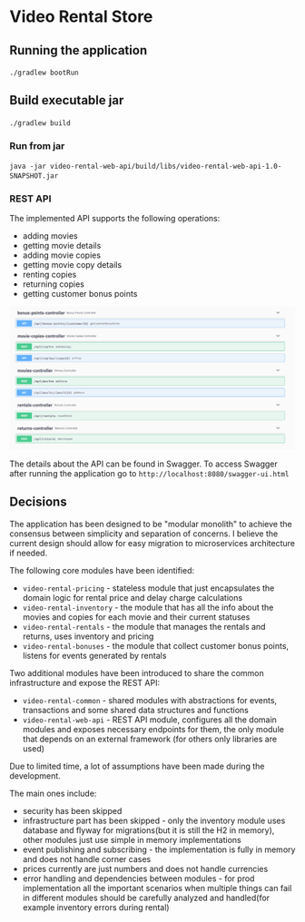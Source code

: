 # Video Rental Store 

## Running the application

`./gradlew bootRun`

## Build executable jar

`./gradlew build`

### Run from jar

`java -jar video-rental-web-api/build/libs/video-rental-web-api-1.0-SNAPSHOT.jar`

### REST API

The implemented API supports the following operations:
 - adding movies
 - getting movie details
 - adding movie copies
 - getting movie copy details
 - renting copies
 - returning copies
 - getting customer bonus points

![title](docs/api.png) 
 
The details about the API can be found in Swagger. To access Swagger after running the application go to `http://localhost:8080/swagger-ui.html` 

## Decisions

The application has been designed to be "modular monolith" to achieve the consensus between simplicity and separation of concerns.
I believe the current design should allow for easy migration to microservices architecture if needed.

The following core modules have been identified:
 - `video-rental-pricing` - stateless module that just encapsulates the domain logic for rental price and delay charge calculations
 - `video-rental-inventory` - the module that has all the info about the movies and copies for each movie and their current statuses
 - `video-rental-rentals` - the module that manages the rentals and returns, uses inventory and pricing
 - `video-rental-bonuses` - the module that collect customer bonus points, listens for events generated by rentals
 
Two additional modules have been introduced to share the common infrastructure and expose the REST API:
 - `video-rental-common` - shared modules with abstractions for events, transactions and some shared data structures and functions
 - `video-rental-web-api` - REST API module, configures all the domain modules and exposes necessary endpoints for them, the only module that
 depends on an external framework (for others only libraries are used)

Due to limited time, a lot of assumptions have been made during the development.

The main ones include:
 - security has been skipped
 - infrastructure part has been skipped - only the inventory module uses database and flyway for migrations(but it is still the H2 in memory), other
 modules just use simple in memory implementations
 - event publishing and subscribing - the implementation is fully in memory and does not handle corner cases
 - prices currently are just numbers and does not handle currencies
 - error handling and dependencies between modules - for prod implementation all the important scenarios when multiple things can fail in
 different modules should be carefully analyzed and handled(for example inventory errors during rental)